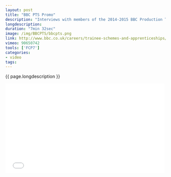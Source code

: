 ```yaml
---
layout: post
title: "BBC PTS Promo"
description: "Interviews with members of the 2014-2015 BBC Production Trainee Scheme for a promo for the BBC Academy"
longdescription:
duration: "7min 32sec"
image: /img/BBCPTS/bbcpts.png
link: http://www.bbc.co.uk/careers/trainee-schemes-and-apprenticeships/production/pts
vimeo: 90650742
tools: ['FCP7']
categories: 
- video
tags:
---
```


 {{ page.longdescription }}

<div class="videoWrapper">
<iframe src="//player.vimeo.com/video/{{ page.vimeo }}?title=0&amp;byline=0&amp;portrait=0" width="500" height="281" frameborder="0" webkitallowfullscreen mozallowfullscreen allowfullscreen></iframe>
</div>
